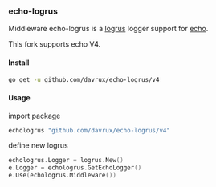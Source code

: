 ### echo-logrus

Middleware echo-logrus is a [logrus](https://github.com/sirupsen/logrus) logger support for [echo](https://github.com/labstack/echo).

This fork supports echo V4.

#### Install

```sh
go get -u github.com/davrux/echo-logrus/v4
```

#### Usage

import package

```go
echologrus "github.com/davrux/echo-logrus/v4"
```

define new logrus

```go
echologrus.Logger = logrus.New()
e.Logger = echologrus.GetEchoLogger()
e.Use(echologrus.Middleware())
```
